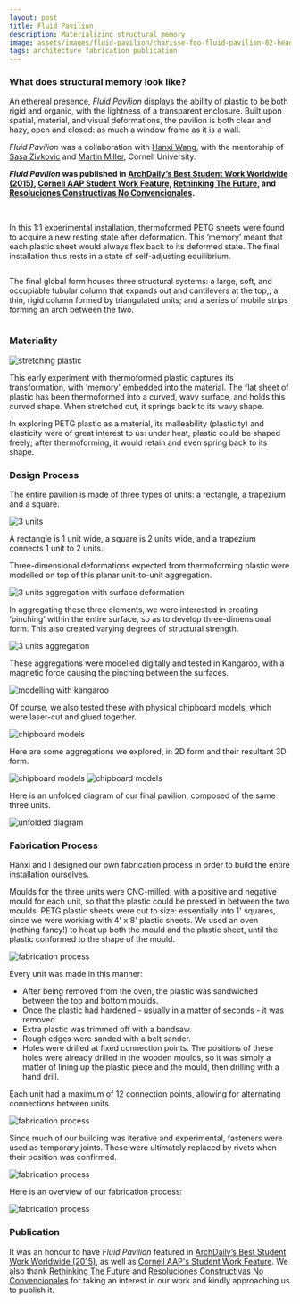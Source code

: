```yaml
---
layout: post
title: Fluid Pavilion
description: Materializing structural memory
image: assets/images/fluid-pavilion/charisse-foo-fluid-pavilion-02-header.jpg
tags: architecture fabrication publication
---
```


<h3>What does structural memory look like?</h3>

<p>An ethereal presence, <i>Fluid Pavilion</i> displays the ability of plastic to be both rigid and organic, with the lightness of a transparent enclosure. Built upon spatial, material, and visual deformations, the pavilion is both clear and hazy, open and closed: as much a window frame as it is a wall.</p>

<p><i>Fluid Pavilion</i> was a collaboration with <a href="https://www.linkedin.com/in/hanxi-wang-868908137" target="_blank">Hanxi Wang</a>, with the mentorship of <a href="https://aap.cornell.edu/people/sasa-zivkovic" target="_blank">Sasa Zivkovic</a> and <a href="https://aap.cornell.edu/people/martin-miller" target="_blank">Martin Miller</a>, Cornell University.</p>

<p><strong><i>Fluid Pavilion</i> was published in
<a href="http://www.archdaily.com/771146/the-best-student-work-worldwide-archdaily-readers-show-us-their-studio-projects" target="_blank">ArchDaily’s Best Student Work Worldwide (2015)</a>,
<a href="https://aap.cornell.edu/student-work/fluid-pavilion" target="_blank">Cornell AAP Student Work Feature</a>,
<a href="http://www.re-thinkingthefuture.com/temporary-structure/fluid-pavilion-hanxi-charisse/" target="_blank">Rethinking The Future</a>, and
<a href="https://www.facebook.com/rcnc.fauucs/posts/1309734725777266" target="_blank">Resoluciones Constructivas No Convencionales</a>.</strong></p>

<span class="image fit"><img src="{% link assets/images/fluid-pavilion/charisse-foo-fluid-pavilion-01.jpg %}" alt="" /></span>
<span class="image fit"><img src="{% link assets/images/fluid-pavilion/charisse-foo-fluid-pavilion-03.jpg %}" alt="" /></span>

<p>In this 1:1 experimental installation, thermoformed PETG sheets were found to acquire a new resting state after deformation. This ‘memory’ meant that each plastic sheet would always flex back to its deformed state. The final installation thus rests in a state of self-adjusting equilibrium.</p>

<span class="image fit"><img src="{% link assets/images/fluid-pavilion/charisse-foo-fluid-pavilion-05.jpg %}" alt="" /></span>

<p>
The final global form houses three structural systems: a large, soft, and occupiable tubular column that expands out and cantilevers at the top,; a thin, rigid column formed by triangulated units; and a series of mobile strips forming an arch between the two.</p>

<span class="image fit"><img src="{% link assets/images/fluid-pavilion/charisse-foo-fluid-pavilion-06.jpg %}" alt="" /></span>

<h3>Materiality</h3>
<!-- Image Grid -->
<div class="row">
	<div class="6u 12u$(small)">
		<span class="image fit"><img src="{% link assets/images/fluid-pavilion/charisse-foo-fluid-pavilion-24.gif %}" alt="stretching plastic" /></span>
	</div>
	<div class="6u$ 12u$(small)">
			<p>This early experiment with thermoformed plastic captures its transformation, with 'memory' embedded into the material. The flat sheet of plastic has been thermoformed into a curved, wavy surface, and holds this curved shape. When stretched out, it springs back to its wavy shape. </p><p>In exploring PETG plastic as a material, its malleability (plasticity) and elasticity were of great interest to us: under heat, plastic could be shaped freely; after thermoforming, it would retain and even spring back to its shape.</p>
	</div>
</div>

<h3>Design Process</h3>
<p>The entire pavilion is made of three types of units: a rectangle, a trapezium and a square.</p>

<span class="image fit"><img src="{% link assets/images/fluid-pavilion/charisse-foo-fluid-pavilion-12.jpg %}" alt="3 units" /></span>

<p>A rectangle is 1 unit wide, a square is 2 units wide, and a trapezium connects 1 unit to 2 units. </p>
<p>Three-dimensional deformations expected from thermoforming plastic were modelled on top of this planar unit-to-unit aggregation.</p>

<span class="image fit"><img src="{% link assets/images/fluid-pavilion/charisse-foo-fluid-pavilion-13.jpg %}" alt="3 units aggregation with surface deformation" /></span>

<p>In aggregating these three elements, we were interested in creating ‘pinching’ within the entire surface, so as to develop three-dimensional form. This also created varying degrees of structural strength.</p>
<span class="image fit"><img src="{% link assets/images/fluid-pavilion/charisse-foo-fluid-pavilion-14.jpg %}" alt="3 units aggregation" /></span>

<p>These aggregations were modelled digitally and tested in Kangaroo, with a magnetic force causing the pinching between the surfaces. </p>

<span class="image fit"><img src="{% link assets/images/fluid-pavilion/charisse-foo-fluid-pavilion-15.jpg %}" alt="modelling with kangaroo" /></span>

<p>Of course, we also tested these with physical chipboard models, which were laser-cut and glued together.</p>
<span class="image fit"><img src="{% link assets/images/fluid-pavilion/charisse-foo-fluid-pavilion-10.jpg %}" alt="chipboard models" /></span>
<p> Here are some aggregations we explored, in 2D form and their resultant 3D form. </p>
<span class="image fit"><img src="{% link assets/images/fluid-pavilion/charisse-foo-fluid-pavilion-16.jpg %}" alt="chipboard models" /></span>
<span class="image fit"><img src="{% link assets/images/fluid-pavilion/charisse-foo-fluid-pavilion-09.jpg %}" alt="chipboard models" /></span>
<p>Here is an unfolded diagram of our final pavilion, composed of the same three units.</p>
<span class="image fit"><img src="{% link assets/images/fluid-pavilion/charisse-foo-fluid-pavilion-04.jpg %}" alt="unfolded diagram" /></span>

<h3>Fabrication Process</h3>
<p>Hanxi and I designed our own fabrication process in order to build the entire installation ourselves.</p>

<p>Moulds for the three units were CNC-milled, with a positive and negative mould for each unit, so that the plastic could be pressed in between the two moulds. PETG plastic sheets were cut to size: essentially into 1' squares, since we were working with 4' x 8' plastic sheets. We used an oven (nothing fancy!) to heat up both the mould and the plastic sheet, until the plastic conformed to the shape of the mould.</p>

<span class="image fit"><img src="{% link assets/images/fluid-pavilion/charisse-foo-fluid-pavilion-18.jpg %}" alt="fabrication process" /></span>

<p>Every unit was made in this manner: <ul>
<li>After being removed from the oven, the plastic was sandwiched between the top and bottom moulds.</li><li> Once the plastic had hardened - usually in a matter of seconds - it was removed.</li><li>Extra plastic was trimmed off with a bandsaw.</li><li>Rough edges were sanded with a belt sander.</li><li>Holes were drilled at fixed connection points. The positions of these holes were already drilled in the wooden moulds, so it was simply a matter of lining up the plastic piece and the mould, then drilling with a hand drill. </li></ul>Each unit had a maximum of 12 connection points, allowing for alternating connections between units.</p>

<span class="image fit"><img src="{% link assets/images/fluid-pavilion/charisse-foo-fluid-pavilion-17.jpg %}" alt="fabrication process" /></span>

<p>Since much of our building was iterative and experimental, fasteners were used as temporary joints. These were ultimately replaced by rivets when their position was confirmed.</p>
<span class="image fit"><img src="{% link assets/images/fluid-pavilion/charisse-foo-fluid-pavilion-26.jpg %}" alt="fabrication process" /></span>
<p>Here is an overview of our fabrication process:</p>
<span class="image fit"><img src="{% link assets/images/fluid-pavilion/charisse-foo-fluid-pavilion-08.jpg %}" alt="fabrication process" /></span>

<h3>Publication</h3>
<p>It was an honour to have <i>Fluid Pavilion</i> featured in <a href="http://www.archdaily.com/771146/the-best-student-work-worldwide-archdaily-readers-show-us-their-studio-projects" target="_blank">ArchDaily’s Best Student Work Worldwide (2015)</a>, as well as 
<a href="https://aap.cornell.edu/student-work/fluid-pavilion" target="_blank">Cornell AAP's Student Work Feature</a>. We also thank 
<a href="http://www.re-thinkingthefuture.com/temporary-structure/fluid-pavilion-hanxi-charisse/" target="_blank">Rethinking The Future</a> and <a href="https://www.facebook.com/rcnc.fauucs/posts/1309734725777266" target="_blank">Resoluciones Constructivas No Convencionales</a> for taking an interest in our work and kindly approaching us to publish it.</p>

<!-- Image Grid -->
<div class="row">
	<div class="6u 12u$(small)">
		<span class="image fit"><img src="{% link assets/images/fluid-pavilion/charisse-foo-fluid-pavilion-21.jpg %}" alt="" /></span>
	</div>
	<div class="6u$ 12u$(small)">
		<span class="image fit"><img src="{% link assets/images/fluid-pavilion/charisse-foo-fluid-pavilion-25.jpg %}" alt="" /></span>
	</div>
	<!-- Break -->
		<div class="6u 12u$(small)">
		<span class="image fit"><img src="{% link assets/images/fluid-pavilion/charisse-foo-fluid-pavilion-27.jpg %}" alt="" /></span>
	</div>
		<div class="6u$ 12u$(small)">
		<span class="image fit"><img src="{% link assets/images/fluid-pavilion/charisse-foo-fluid-pavilion-28.jpg %}" alt="" /></span>
	</div>
</div>
